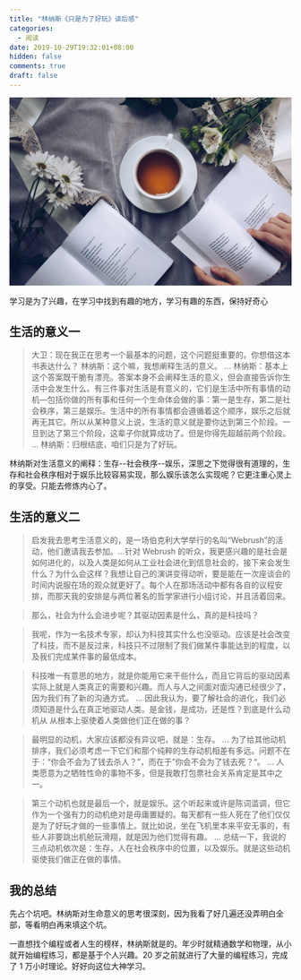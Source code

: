 ```yaml
---
title: "林纳斯《只是为了好玩》读后感"
categories:
  - 阅读
date: 2019-10-29T19:32:01+08:00
hidden: false
comments: true
draft: false
---
```


![](https://raw.githubusercontent.com/alwqx/osshub/master/oss/banner/reading-01.jpg)

学习是为了兴趣，在学习中找到有趣的地方，学习有趣的东西，保持好奇心

<!--more-->

## 生活的意义一

> 大卫：现在我正在思考一个最基本的问题，这个问题挺重要的。你想借这本书表达什么？
> 林纳斯：这个嘛，我想阐释生活的意义。
> …
> 林纳斯：基本上这个答案既干脆有漂亮。答案本身不会阐释生活的意义，但会直接告诉你生活中会发生什么。有三件事对生活是有意义的，它们是生活中所有事情的动机—包括你做的所有事和任何一个生命体会做的事：第一是生存，第二是社会秩序，第三是娱乐。生活中的所有事情都会遵循着这个顺序，娱乐之后就再无其它。所以从某种意义上说，生活的意义就是要你达到第三个阶段。一旦到达了第三个阶段，这辈子你就算成功了。但是你得先超越前两个阶段。
> …
> 林纳斯：归根结底，咱们只是为了好玩。

林纳斯对生活意义的阐释：生存--社会秩序--娱乐，深思之下觉得很有道理的，生存和社会秩序相对于娱乐比较容易实现，那么娱乐该怎么实现呢？它更注重心灵上的享受。只能去修炼内心了。

## 生活的意义二

> 启发我去思考生活意义的，是一场伯克利大学举行的名叫“Webrush”的活动，他们邀请我去参加。…针对 Webrush 的听众，我更感兴趣的是社会是如何进化的，以及人类是如何从工业社会进化到信息社会的，接下来会发生什么？为什么会这样？我想让自己的演讲变得动听，要是能在一次座谈会的时间内说服在场的观众就更好了。每个人在那场活动中都有各自的议程安排，而那天我的安排是与两位著名的哲学家进行小组讨论，并且活着回来。

> 那么，社会为什么会进步呢？其驱动因素是什么，真的是科技吗？

> 我呢，作为一名技术专家，却认为科技其实什么也没驱动。应该是社会改变了科技，而不是反过来，科技只不过限制了我们做某件事能达到的程度，以及我们完成某件事的最低成本。

> 科技唯一有意思的地方，就是你能用它来干些什么，而且它背后的驱动因素实际上就是人类真正的需要和兴趣。而人与人之间面对面沟通已经很少了，因为我们有了新的沟通方式。
> …
> 因此我认为，要了解社会的进化，我们必须知道是什么在真正地驱动人类。是金钱，是成功，还是性？到底是什么动机从 从根本上驱使着人类做他们正在做的事？

> 最明显的动机，大家应该都没有异议吧，就是：生存。
> …
> 为了给其他动机排序，我们必须考虑一下它们和那个纯粹的生存动机相差有多远。问题不在于：“你会不会为了钱去杀人？”，而在于”你会不会为了钱去死？“。
> …
> 人类愿意为之牺牲性命的事物不多，但是我敢打包票社会关系肯定是其中之一。

> 第三个动机也就是最后一个，就是娱乐。这个听起来或许是陈词滥调，但它作为一个强有力的动机绝对是毋庸置疑的。每天都有一些人死在了他们仅仅是为了好玩才做的一些事情上。就比如说，坐在飞机里本来平安无事的，有些人非要跳出机舱玩滑翔，就是因为他们觉得有趣。
> …
> 总结一下，我说的三点动机依次是：生存，人在社会秩序中的位置，以及娱乐。就是这些动机驱使我们做正在做的事情。

## 我的总结

先占个坑吧。林纳斯对生命意义的思考很深刻，因为我看了好几遍还没弄明白全部，等看明白再来填这个坑。

一直想找个编程或者人生的榜样，林纳斯就是的。年少时就精通数学和物理，从小就开始编程练习，都是基于个人兴趣。20 岁之前就进行了大量的编程练习，完成了 1 万小时理论。好好向这位大神学习。
